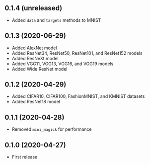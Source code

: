 ## 0.1.4 (unreleased)

- Added `data` and `targets` methods to MNIST

## 0.1.3 (2020-06-29)

- Added AlexNet model
- Added ResNet34, ResNet50, ResNet101, and ResNet152 models
- Added ResNeXt model
- Added VGG11, VGG13, VGG16, and VGG19 models
- Added Wide ResNet model

## 0.1.2 (2020-04-29)

- Added CIFAR10, CIFAR100, FashionMNIST, and KMNIST datasets
- Added ResNet18 model

## 0.1.1 (2020-04-28)

- Removed `mini_magick` for performance

## 0.1.0 (2020-04-27)

- First release
